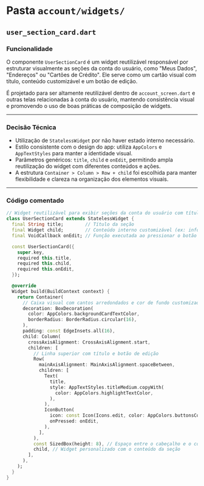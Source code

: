 # Pasta `account/widgets/`

## `user_section_card.dart`

### Funcionalidade
O componente `UserSectionCard` é um widget reutilizável responsável por estruturar visualmente as seções da conta do usuário, como "Meus Dados", "Endereços" ou "Cartões de Crédito". Ele serve como um cartão visual com título, conteúdo customizável e um botão de edição.

É projetado para ser altamente reutilizável dentro de `account_screen.dart` e outras telas relacionadas à conta do usuário, mantendo consistência visual e promovendo o uso de boas práticas de composição de widgets.

---
### Decisão Técnica
- Utilização de `StatelessWidget` por não haver estado interno necessário.
- Estilo consistente com o design do app: utiliza `AppColors` e `AppTextStyles` para manter a identidade visual.
- Parâmetros genéricos: `title`, `child` e `onEdit`, permitindo ampla reutilização do widget com diferentes conteúdos e ações.
- A estrutura `Container > Column > Row + child` foi escolhida para manter flexibilidade e clareza na organização dos elementos visuais.

---
### Código comentado

```dart
// Widget reutilizável para exibir seções da conta do usuário com título, conteúdo e botão de edição
class UserSectionCard extends StatelessWidget {
  final String title;        // Título da seção 
  final Widget child;        // Conteúdo interno customizável (ex: informações do usuário)
  final VoidCallback onEdit; // Função executada ao pressionar o botão de edição

  const UserSectionCard({
    super.key,
    required this.title,
    required this.child,
    required this.onEdit,
  });

  @override
  Widget build(BuildContext context) {
    return Container(
      // Caixa visual com cantos arredondados e cor de fundo customizada
      decoration: BoxDecoration(
        color: AppColors.backgroundCardTextColor,
        borderRadius: BorderRadius.circular(16),
      ),
      padding: const EdgeInsets.all(16),
      child: Column(
        crossAxisAlignment: CrossAxisAlignment.start,
        children: [
          // Linha superior com título e botão de edição
          Row(
            mainAxisAlignment: MainAxisAlignment.spaceBetween,
            children: [
              Text(
                title,
                style: AppTextStyles.titleMedium.copyWith(
                  color: AppColors.highlightTextColor,
                ),
              ),
              IconButton(
                icon: const Icon(Icons.edit, color: AppColors.buttonsColor),
                onPressed: onEdit,
              ),
            ],
          ),
          const SizedBox(height: 8), // Espaço entre o cabeçalho e o conteúdo
          child, // Widget personalizado com o conteúdo da seção
        ],
      ),
    );
  }
}
